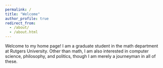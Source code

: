 ```yaml
---
permalink: /
title: "Welcome"
author_profile: true
redirect_from: 
  - /about/
  - /about.html
---
```


Welcome to my home page! I am a graduate student in the math department at
Rutgers University. Other than math, I am also interested in computer science,
philosophy, and politics, though I am merely a journeyman in all of these.
